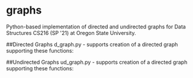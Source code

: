 # graphs
Python-based implementation of directed and undirected graphs for Data Structures CS216 (SP '21) at Oregon State University. 

##Directed Graphs 
d_graph.py - supports creation of a directed graph supporting these functions: 

##Undirected Graphs
ud_graph.py - supports creation of a directed graph supporting these functions: 
